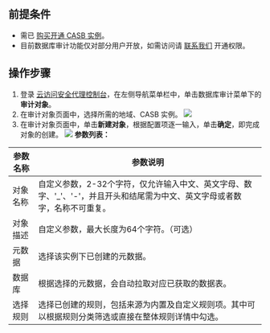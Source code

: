 ## 前提条件
- 需已 [购买开通 CASB 实例](https://cloud.tencent.com/document/product/1303/53298)。
- 目前数据库审计功能仅对部分用户开放，如需访问请 [联系我们](https://cloud.tencent.com/online-service) 开通权限。

## 操作步骤
1. 登录 [云访问安全代理控制台](https://console.cloud.tencent.com/casb)，在左侧导航菜单栏中，单击数据库审计菜单下的**审计对象**。
2. 在审计对象页面中，选择所需的地域、CASB 实例。
![](https://qcloudimg.tencent-cloud.cn/raw/2f693fba61b4d3876fec59c75a65ee11.png)
3. 在审计对象页面中，单击**新建对象**，根据配置项逐一输入，单击**确定**，即完成对象的创建。
![](https://qcloudimg.tencent-cloud.cn/raw/c5a7a94319f21245f98b5b014dbebe05.png)
**参数列表：**
<table>
<thead>
<tr>
<th>参数名称</th>
<th>参数说明</th>
</tr>
</thead>
<tbody><tr>
<td>对象名称</td>
<td>自定义参数，2-32个字符，仅允许输入中文、英文字母、数字、'_'、'-'，并且开头和结尾需为中文、英文字母或者数字，名称不可重复。</td>
</tr>
<tr>
<td>对象描述</td>
<td>自定义参数，最大长度为64个字符。（可选）</td>
</tr>
<tr>
<td>元数据</td>
<td>选择该实例下已创建的元数据。</td>
</tr>
<tr>
<td>数据库</td>
<td>根据选择的元数据，会自动拉取对应已获取的数据表。</td>
</tr>
<tr>
<td>选择规则</td>
<td>选择已创建的规则，包括来源为内置及自定义规则项。其中可以根据规则分类筛选或直接在整体规则详情中勾选。</td>
</tr>
</tbody></table>
